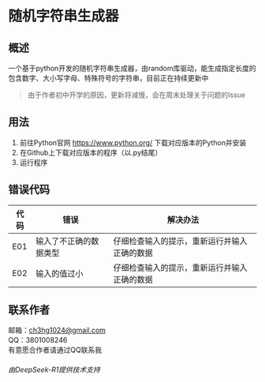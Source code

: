 # 随机字符串生成器
## 概述
一个基于python开发的随机字符串生成器，由random库驱动，能生成指定长度的包含数字、大小写字母、特殊符号的字符串，目前正在持续更新中  
>由于作者初中开学的原因，更新将减慢，会在周末处理关于问题的Issue  
## 用法
1. 前往Python官网 https://www.python.org/ 下载对应版本的Python并安装  
2. 在Github上下载对应版本的程序（以.py结尾）  
3. 运行程序
## 错误代码
|代码|错误|解决办法|
|----|----|----|
|E01|输入了不正确的数据类型|仔细检查输入的提示，重新运行并输入正确的数据|
|E02|输入的值过小|仔细检查输入的提示，重新运行并输入正确的数据|
## 联系作者
邮箱：ch3hg1024@gmail.com  
QQ：3801008246  
有意愿合作者请通过QQ联系我
###### 由DeepSeek-R1提供技术支持
